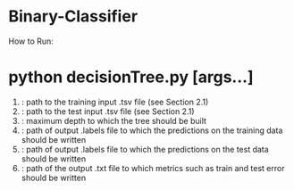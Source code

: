 # Binary-Classifier

How to Run:
# python decisionTree.py [args...]
1. <train input>: path to the training input .tsv file (see Section 2.1)
2. <test input>: path to the test input .tsv file (see Section 2.1)
3. <max depth>: maximum depth to which the tree should be built
4. <train out>: path of output .labels file to which the predictions on the training data should be written
5. <test out>: path of output .labels file to which the predictions on the test data should be written
6. <metrics out>: path of the output .txt file to which metrics such as train and test error should be written
